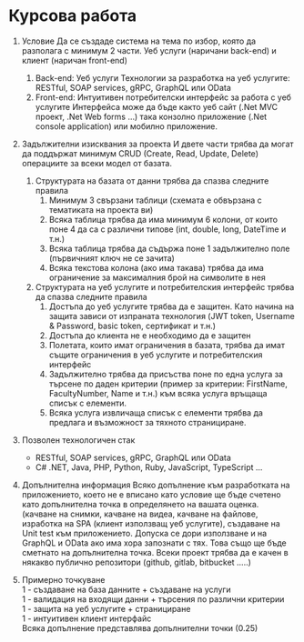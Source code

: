 # Курсова работа

1.	Условие
Да се създаде система на тема по избор, която да разполага с минимум 2 части. Уеб услуги (наричани back-end) и клиент (наричан front-end)
    1.	Back-end: Уеб услуги 
Технологии за разработка на уеб услугите: RESTful, SOAP services, gRPC, GraphQL или OData
    2.	Front-end: Интуитивен потребителски интерфейс за работа с уеб услугите
Интерфейса може да бъде както уеб сайт (.Net MVC проект, .Net Web forms …) така конзолно приложение (.Net console application) или мобилно приложение.

2.	Задължителни изисквания за проекта
И двете части трябва да могат да поддържат минимум CRUD (Create, Read, Update, Delete) операциите за всеки модел от базата.
    1.	Структурата на базата от данни трябва да спазва следните правила
        1.	Минимум 3 свързани таблици (схемата е обвързана с тематиката на проекта ви)
        2.	Всяка таблица трябва да има минимум 6 колони, от които поне 4 да са с различни типове (int, double, long, DateTime и т.н.)
        3.	Всяка таблица трябва да съдържа поне 1 задължително поле (първичният ключ не се зачита)
        4.  Всяка текстова колона (ако има такава) трябва да има ограничение за максималния брой на символите в нея
    2.	Структурата на уеб услугите и потребителския интерфейс трябва да спазва следните правила
        1.	Достъпа до уеб услугите трябва да е защитен. Като начина на защита зависи от изпраната технология (JWT token, Username & Password, basic token, сертификат и т.н.)
        2.	Достъпа до клиента не е необходимо да е защитен
        3.	Полетата, които имат ограничения в базата, трябва да имат същите ограничения в уеб услугите и потребителския интерфейс
        4.	Задължително трябва да присъства поне по една услуга за търсене по даден критерии (пример за критерии: FirstName, FacultyNumber, Name и т.н.) към всяка услуга връщаща списък с елементи.
        5.	Всяка услуга извличаща списък с елементи трябва да предлага и възможност за тяхното странициране.

3.	Позволен технологичен стак
    *	RESTful, SOAP services, gRPC, GraphQL или OData
    *	C# .NET, Java, PHP, Python, Ruby, JavaScript, TypeScript ...

4.	Допълнителна информация
Всяко допълнение към разработката на приложението, което не е вписано като условие ще бъде счетено като допълнителна точка в определянето на вашата оценка. (качване на снимки, качване на видеа, качване на файлове, изработка на SPA (клиент използващ уеб услугите), създаване на Unit test към приложението.
Допуска се дори използване и на GraphQL и OData ако има хора запознати с тях. Това също ще бъде сметнато на допълнителна точка.
Всеки проект трябва да е качен в някакво публично репозитори (github, gitlab, bitbucket …..)

5.	Примерно точкуване\
1 - създаване на база данните + създаване на услуги\
1 - валидация на входящи данни + търсения по различни критерии\
1 - защита на уеб услугите + странициране\
1 - интуитивен клиент интерфайс\
Всяка допълнение представлява допълнителни точки (0.25)
